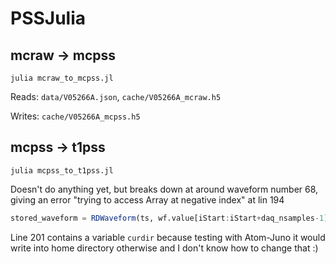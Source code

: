 # PSSJulia

## mcraw -> mcpss

```console
julia mcraw_to_mcpss.jl
```

Reads: `data/V05266A.json`, `cache/V05266A_mcraw.h5`

Writes: `cache/V05266A_mcpss.h5`

## mcpss -> t1pss

```console
julia mcpss_to_t1pss.jl
```

Doesn't do anything yet, but breaks down at around waveform number 68, giving an error "trying to access Array at negative index" at lin 194

```julia
stored_waveform = RDWaveform(ts, wf.value[iStart:iStart+daq_nsamples-1]);
```

Line 201 contains a variable `curdir` because testing with Atom-Juno it would write into home directory otherwise and I don't know how to change that :)
